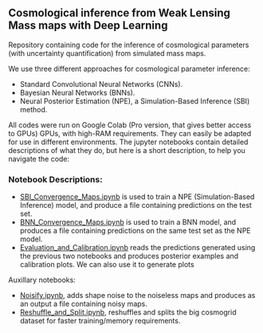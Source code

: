 ## Cosmological inference from Weak Lensing Mass maps with Deep Learning

Repository containing code for the inference of cosmological parameters (with uncertainty quantification) from simulated mass maps.

We use three different approaches for cosmological parameter inference:

- Standard Convolutional Neural Networks (CNNs).
- Bayesian Neural Networks (BNNs).
- Neural Posterior Estimation (NPE), a Simulation-Based Inference (SBI) method.

All codes were run on Google Colab (Pro version, that gives better access to GPUs) GPUs, with high-RAM requirements. They can easily be adapted for use in different environments. The jupyter notebooks contain detailed descriptions of what they do, but here is a short description, to help you navigate the code:


### Notebook Descriptions:

- [SBI_Convergence_Maps.ipynb](SBI_Convergence_Maps.ipynb) is used to train a NPE (Simulation-Based Inference) model, and produce a file containing predictions on the test set.
- [BNN_Convergence_Maps.ipynb](BNN_Convergence_Maps.ipynb) is used to train a BNN model, and produces a file containing predictions on the same test set as the NPE model.
- [Evaluation_and_Calibration.ipynb](Evaluation_and_Calibration.ipynb) reads the predictions generated using the previous two notebooks and produces posterior examples and calibration plots. We can also use it to generate plots 


Auxillary notebooks:

- [Noisify.ipynb](Noisify.ipynb), adds shape noise to the noiseless maps and produces as an output a file containing noisy maps.
- [Reshuffle_and_Split.ipynb](Reshuffle_and_Split.ipynb), reshuffles and splits the big cosmogrid dataset for faster training/memory requirements.
